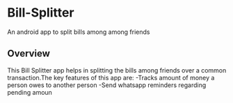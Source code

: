 # Bill-Splitter
An android app to split bills among among friends

## Overview
This Bill Splitter app helps in splitting the bills among friends over a common transaction.The key features of this app are:
-Tracks amount of money a person owes to another person
-Send whatsapp reminders regarding pending amoun
